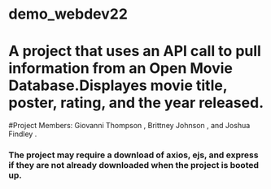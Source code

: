 # demo_webdev22
# A project that uses an API call to pull information from an Open Movie Database.Displayes movie title, poster, rating, and the year released. 
#Project Members: Giovanni Thompson , Brittney Johnson , and Joshua Findley . 
### The project may require a download of axios, ejs, and express if they are not already downloaded when the project is booted up.
